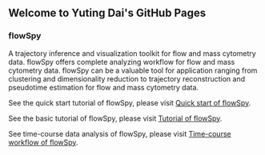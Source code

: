 
## Welcome to Yuting Dai's GitHub Pages

### flowSpy

A trajectory inference and visualization toolkit for flow and mass cytometry data. flowSpy offers complete analyzing workflow for flow and mass cytometry data. flowSpy can be a valuable tool for application ranging from clustering and dimensionality reduction to trajectory reconstruction and pseudotime estimation for flow and mass cytometry data.

See the quick start tutorial of flowSpy, please visit [Quick start of flowSpy](https://ytdai.github.io/flowSpy/Quick_start.html).

See the basic tutorial of flowSpy, please visit [Tutorial of flowSpy](https://ytdai.github.io/flowSpy/basic.html).

See time-course data analysis of flowSpy, please visit [Time-course workflow of flowSpy](https://ytdai.github.io/flowSpy/Time_course.html).



